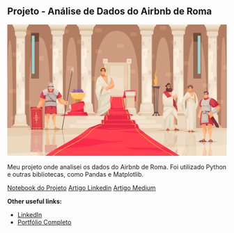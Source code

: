 ## Projeto - Análise de Dados do Airbnb de Roma

<p align="center">
  <img src="1912.i126.036.ancient rome.jpg" >
</p>

Meu projeto onde analisei os dados do Airbnb de Roma. Foi utilizado Python e outras bibliotecas, como Pandas e Matplotlib.

[Notebook do Projeto](https://github.com/Portoni/Analise_Dados_Airbnb/blob/main/airbnb_projeto.ipynb)
[Artigo Linkedin]()
[Artigo Medium]()

**Other useful links:**
* [LinkedIn](https://www.linkedin.com/in/daniel-toni/)
* [Portfólio Completo](https://github.com/Portoni/portfolio)
